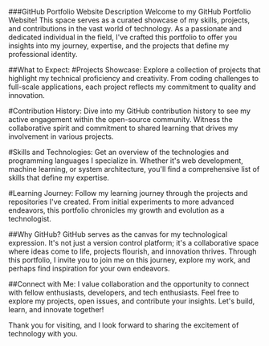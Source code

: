 
###GitHub Portfolio Website Description
Welcome to my GitHub Portfolio Website! This space serves as a curated showcase of my skills, projects, and contributions in the vast world of technology. As a passionate and dedicated individual in the field, I've crafted this portfolio to offer you insights into my journey, expertise, and the projects that define my professional identity.

##What to Expect:
#Projects Showcase: Explore a collection of projects that highlight my technical proficiency and creativity. From coding challenges to full-scale applications, each project reflects my commitment to quality and innovation.

#Contribution History: Dive into my GitHub contribution history to see my active engagement within the open-source community. Witness the collaborative spirit and commitment to shared learning that drives my involvement in various projects.

#Skills and Technologies: Get an overview of the technologies and programming languages I specialize in. Whether it's web development, machine learning, or system architecture, you'll find a comprehensive list of skills that define my expertise.

#Learning Journey: Follow my learning journey through the projects and repositories I've created. From initial experiments to more advanced endeavors, this portfolio chronicles my growth and evolution as a technologist.

##Why GitHub?
GitHub serves as the canvas for my technological expression. It's not just a version control platform; it's a collaborative space where ideas come to life, projects flourish, and innovation thrives. Through this portfolio, I invite you to join me on this journey, explore my work, and perhaps find inspiration for your own endeavors.

##Connect with Me:
I value collaboration and the opportunity to connect with fellow enthusiasts, developers, and tech enthusiasts. Feel free to explore my projects, open issues, and contribute your insights. Let's build, learn, and innovate together!

Thank you for visiting, and I look forward to sharing the excitement of technology with you.
